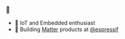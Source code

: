 ### 👋

- 🔭 IoT and Embedded enthusiast
- 🌱 Building [Matter](https://buildwithmatter.com) products at [@espressif](https://github.com/espressif)
<!--
**shubhamdp/shubhamdp** is a ✨ _special_ ✨ repository because its `README.md` (this file) appears on your GitHub profile.

Here are some ideas to get you started:
- 🌱 I’m currently learning ...
- 👯 I’m looking to collaborate on ...
- 🤔 I’m looking for help with ...
- 💬 Ask me about ...
- 📫 How to reach me: ...
- 😄 Pronouns: ...
- ⚡ Fun fact: ...
-->
